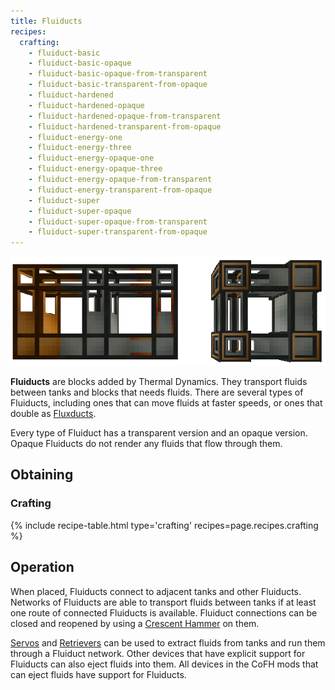 ```yaml
--- 
title: Fluiducts
recipes:
  crafting:
    - fluiduct-basic
    - fluiduct-basic-opaque
    - fluiduct-basic-opaque-from-transparent
    - fluiduct-basic-transparent-from-opaque
    - fluiduct-hardened
    - fluiduct-hardened-opaque
    - fluiduct-hardened-opaque-from-transparent
    - fluiduct-hardened-transparent-from-opaque
    - fluiduct-energy-one
    - fluiduct-energy-three
    - fluiduct-energy-opaque-one
    - fluiduct-energy-opaque-three
    - fluiduct-energy-opaque-from-transparent
    - fluiduct-energy-transparent-from-opaque
    - fluiduct-super
    - fluiduct-super-opaque
    - fluiduct-super-opaque-from-transparent
    - fluiduct-super-transparent-from-opaque
--- 
```


![](/assets/images/thermal-dynamics/fluiducts.png "Regular, Hardened, Signalum-Plated and Super-Laminar")

**Fluiducts** are blocks added by Thermal Dynamics. They transport fluids between tanks and blocks that needs fluids. There are several types of Fluiducts, including ones that can move fluids at faster speeds, or ones that double as [Fluxducts](/docs/thermal-dynamics/ducts/fluxducts/).

Every type of Fluiduct has a transparent version and an opaque version. Opaque Fluiducts do not render any fluids that flow through them.

Obtaining
---------

### Crafting
{% include recipe-table.html type='crafting' recipes=page.recipes.crafting %}


## Operation

When placed, Fluiducts connect to adjacent tanks and other Fluiducts. Networks of Fluiducts are able to transport fluids between tanks if at least one route of connected Fluiducts is available. Fluiduct connections can be closed and reopened by using a [Crescent Hammer](/docs/thermal-expansion/tools/crescent-hammer/) on them.

[Servos](/docs/thermal-dynamics/duct-attachments/servos/) and [Retrievers](/docs/thermal-dynamics/duct-attachments/retrievers/) can be used to extract fluids from tanks and run them through a Fluiduct network. Other devices that have explicit support for Fluiducts can also eject fluids into them. All devices in the CoFH mods that can eject fluids have support for Fluiducts.